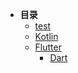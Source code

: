 * **目录**
  * [test](test/README.md)
  * [Kotlin](test/README.md)
  * [Flutter](test/README.md)
    * [Dart](test/README.md)









